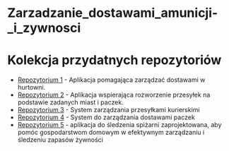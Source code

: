 # Zarzadzanie_dostawami_amunicji-_i_zywnosci
# Kolekcja przydatnych repozytoriów

- [Repozytorium 1](https://github.com/bronco-one/manager_dostaw) - Aplikacja pomagająca zarządzać dostawami w hurtowni.
- [Repozytorium 2](https://github.com/trzye/SDZDP) - Aplikacja wspierająca rozworzenie przesyłek na podstawie zadanych miast i paczek.
- [Repozytorium 3](https://github.com/ShivaniMalviya44/Courier-Management-System) - System zarządzania przesyłkami kurierskimi
- [Repozytorium 4](https://github.com/lahirudsilva/Deliver-it-web) - System do zarządzania dostawami paczek
- [Repozytorium 5](https://github.com/azaynul10/inventory-management-system) - aplikacja do śledzenia spiżarni zaprojektowana, aby pomóc gospodarstwom domowym w efektywnym zarządzaniu i śledzeniu zapasów żywności
